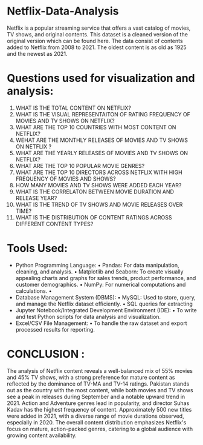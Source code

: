 # Netflix-Data-Analysis

Netflix is a popular streaming service that offers a vast catalog of movies, TV shows, and original contents. This dataset is a cleaned version of the original version which can be found here. The data consist of contents added to Netflix from 2008 to 2021. The oldest content is as old as 1925 and the newest as 2021.

# Questions used for visualization and analysis:
1. WHAT IS THE TOTAL CONTENT ON NETFLIX?
2. WHAT IS THE VISUAL REPRESENTAITON OF RATING FREQUENCY OF MOVIES AND TV SHOWS ON NETFLIX?
3. WHAT ARE THE TOP 10 COUNTRIES WITH MOST CONTENT ON NETFLIX?
4. WEHAT ARE THE MONTHLY RELEASES OF MOVIES AND TV SHOWS ON NETFLIX ?
5. WHAT ARE THE YEARLY RELEASES OF MOVIES AND TV SHOWS ON NETFLIX? 
6. WHAT ARE THE TOP 10 POPULAR MOVIE GENRES? 
7. WHAT ARE THE TOP 10 DIRECTORS ACROSS NETFLIX WITH HIGH FREQUENCY OF MOVIES AND SHOWS?
8. HOW MANY MOVIES AND TV SHOWS WERE ADDED EACH YEAR?
9. WHAT IS THE CORRELATON BETWEEN MOVIE DURATION AND RELEASE YEAR? 
10. WHAT IS THE TREND OF TV SHOWS AND MOVIE RELEASES OVER TIME? 
11. WHAT IS THE DISTRIBUTION OF CONTENT RATINGS ACROSS DIFFERENT CONTENT TYPES? 

# Tools Used:
- Python Programming Language: • Pandas: For data manipulation, cleaning, and analysis. • Matplotlib and Seaborn: To create visually appealing charts and graphs for sales trends, product performance, and customer demographics. • NumPy: For numerical computations and calculations. • 
- Database Management System (DBMS): • MySQL: Used to store, query, and manage the Netflix dataset efficiently. • SQL queries for extracting
- Jupyter Notebook/Integrated Development Environment (IDE): • To write and test Python scripts for data analysis and visualization.
- Excel/CSV File Management: • To handle the raw dataset and export processed results for reporting.

# CONCLUSION : 
The analysis of Netflix content reveals a well-balanced mix of 55% movies and 45% TV shows, with a strong preference for mature content as reflected by the dominance of TV-MA and TV-14 ratings. Pakistan stands out as the country with the most content, while both movies and TV shows see a peak in releases during September and a notable upward trend in 2021. Action and Adventure genres lead in popularity, and director Suhas Kadav has the highest frequency of content. Approximately 500 new titles were added in 2021, with a diverse range of movie durations observed, especially in 2020. The overall content distribution emphasizes Netflix's focus on mature, action-packed genres, catering to a global audience with growing content availability.
